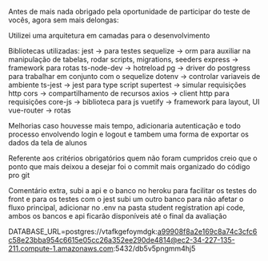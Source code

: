 Antes de mais nada obrigado pela oportunidade de participar do teste de vocês, agora sem mais delongas:

Utilizei uma arquitetura em camadas para o desenvolvimento

Bibliotecas utilizadas:
    jest -> para testes
    sequelize -> orm para auxiliar na manipulação de tabelas, rodar scripts, migrations, seeders 
    express -> framework para rotas
    ts-node-dev -> hotreload
    pg -> driver do postgress para trabalhar em conjunto com o sequelize
    dotenv -> controlar variaveis de ambiente
    ts-jest -> jest para type script
    supertest -> simular requisições http
    cors -> compartilhamento de recursos
    axios -> client http para requisições
    core-js -> biblioteca para js
    vuetify -> framework para layout, UI
    vue-router -> rotas

Melhorias caso houvesse mais tempo, adicionaria autenticação e todo processo envolvendo login e logout e tambem uma forma de exportar os dados da tela de alunos

Referente aos critérios obrigatórios quem não foram cumpridos creio que o ponto que mais deixou a desejar foi o commit mais organizado do código pro git


Comentário extra, subi a api e o banco no heroku para facilitar os testes do front e para os testes com o jest subi um outro banco para não afetar o fluxo principal, adicionar no .env na pasta student registration api code, ambos os bancos e api ficarão disponíveis até o final da avaliação

DATABASE_URL=postgres://vtafkgefoymdgk:a99908f8a2e169c8a74c3cfc6c58e23bba954c6615e05cc26a352ee290de4814@ec2-34-227-135-211.compute-1.amazonaws.com:5432/db5v5pngmm4hj5